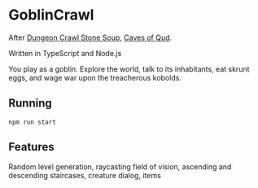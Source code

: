 # GoblinCrawl

After [Dungeon Crawl Stone Soup](https://github.com/crawl/crawl), [Caves of Qud](https://www.cavesofqud.com). 

Written in TypeScript and Node.js

You play as a goblin. Explore the world, talk to its inhabitants, eat skrunt eggs, and wage war upon the treacherous kobolds.

## Running

`npm run start`

## Features

Random level generation, raycasting field of vision, ascending and descending staircases, creature dialog, items